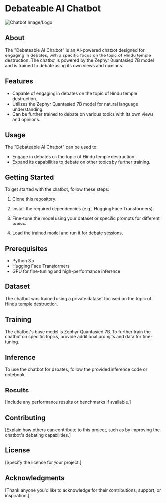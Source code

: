 # Debateable AI Chatbot

![Chatbot Image/Logo](chatbot_image.png)

## About

The "Debateable AI Chatbot" is an AI-powered chatbot designed for engaging in debates, with a specific focus on the topic of Hindu temple destruction. The chatbot is powered by the Zephyr Quantasied 7B model and is trained to debate using its own views and opinions.

## Features

- Capable of engaging in debates on the topic of Hindu temple destruction.
- Utilizes the Zephyr Quantasied 7B model for natural language understanding.
- Can be further trained to debate on various topics with its own views and opinions.

## Usage

The "Debateable AI Chatbot" can be used to:

- Engage in debates on the topic of Hindu temple destruction.
- Expand its capabilities to debate on other topics by further training.

## Getting Started

To get started with the chatbot, follow these steps:

1. Clone this repository.

2. Install the required dependencies (e.g., Hugging Face Transformers).

3. Fine-tune the model using your dataset or specific prompts for different topics.

4. Load the trained model and run it for debate sessions.

## Prerequisites

- Python 3.x
- Hugging Face Transformers
- GPU for fine-tuning and high-performance inference

## Dataset

The chatbot was trained using a private dataset focused on the topic of Hindu temple destruction.

## Training

The chatbot's base model is Zephyr Quantasied 7B. To further train the chatbot on specific topics, provide additional prompts and data for fine-tuning.

## Inference

To use the chatbot for debates, follow the provided inference code or notebook.

## Results

[Include any performance results or benchmarks if available.]

## Contributing

[Explain how others can contribute to this project, such as by improving the chatbot's debating capabilities.]

## License

[Specify the license for your project.]

## Acknowledgments

[Thank anyone you'd like to acknowledge for their contributions, support, or inspiration.]


